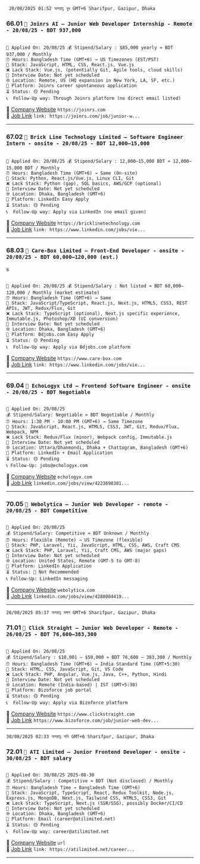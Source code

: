 ` 20/08/2025 01:52 অপরাহ্ণ বুধ GMT+6 Sharifpur, Gazipur, Dhaka`

### 66.01 `🏢 Joinrs AI — Junior Web Developer Internship - Remote - 20/08/25 - BDT 937,000`

<pre><code>
📅 Applied On: 20/08/25 💰 Stipend/Salary : $85,000 yearly ≈ BDT 937,000 / Monthly
⏰ Hours: Bangladesh Time (GMT+6) → US Timezones (EST/PST)
🧰 Stack: JavaScript, HTML, CSS, React.js, Vue.js
❌ Lack Stack: Vue.js, (potentially Git, Agile tools, cloud skills)
📆 Interview Date: Not yet scheduled
🌐 Location: Remote, US (HQ expansion in New York, LA, SF, etc.)
🧭 Platform: Joinrs career spontaneous application
⏳ Status: 🟡 Pending
📞  Follow-Up way: Through Joinrs platform (no direct email listed)
</code></pre>

🔗 [Company Website](https://joinrs.com) `https://joinrs.com` <br />
🔗 [Job Link](https://www.joinrs.com/en/job-offers/297746/?utm_source=linkedin&utm_medium=job-offer-us&utm_campaign=297746-internal) `link: https://joinrs.com/job/junior-w...`

---

### 67.02 `🏢 Brick Line Technology Limited — Software Engineer Intern - onsite - 20/08/25 - BDT 12,000–15,000`

<pre><code>
📅 Applied On: 20/08/25 💰 Stipend/Salary : 12,000–15,000 BDT ≈ 12,000–15,000 BDT / Monthly
⏰ Hours: Bangladesh Time (GMT+6) → Same (On-site)
🧰 Stack: Python, React.js/Vue.js, Linux CLI, Git
❌ Lack Stack: Python (gap), SQL basics, AWS/GCP (optional)
📆 Interview Date: Not yet scheduled
🌐 Location: Dhaka, Bangladesh (GMT+6)
🧭 Platform: LinkedIn Easy Apply
⏳ Status: 🟡 Pending
📞  Follow-Up way: Apply via LinkedIn (no email given)
</code></pre>

🔗 [Company Website](https://bricklinetechnology.com) `https://bricklinetechnology.com` <br />
🔗 [Job Link](https://www.linkedin.com/jobs/view/4287085148) `link: https://www.linkedin.com/jobs/vie...`

---

### 68.03 `🏢 Care-Box Limited — Front-End Developer - onsite - 20/08/25 - BDT 60,000–120,000 (est.)`

s

<pre><code>
📅 Applied On: 20/08/25 💰 Stipend/Salary : Not listed ≈ BDT 60,000–120,000 / Monthly (market estimate)
⏰ Hours: Bangladesh Time (GMT+6) → Same
🧰 Stack: JavaScript/TypeScript, React.js, Next.js, HTML5, CSS3, REST APIs, JWT, Redux/Flux, Git
❌ Lack Stack: TypeScript (optional), Next.js specific experience, Immutable.js, Photoshop/XD (UI conversion)
📆 Interview Date: Not yet scheduled
🌐 Location: Dhaka, Bangladesh (GMT+6)
🧭 Platform: Bdjobs.com Easy Apply
⏳ Status: 🟡 Pending
📞  Follow-Up way: Apply via Bdjobs.com platform
</code></pre>

🔗 [Company Website](https://www.care-box.com) `https://www.care-box.com` <br />
🔗 [Job Link](https://www.linkedin.com/jobs/view/4284772288) `link: https://www.linkedin.com/jobs/vie...`

---

### 69.04 `🏢 EchoLogyx Ltd — Frontend Software Engineer - onsite - 20/08/25 - BDT Negotiable`

<pre><code>
📅 Applied On: 20/08/25
💰 Stipend/Salary: Negotiable ≈ BDT Negotiable / Monthly
⏰ Hours: 1:30 PM - 10:00 PM (GMT+6) → Same Timezone
🧰 Stack: JavaScript, React.js, HTML5, CSS3, JWT, Git, Redux/Flux, Webpack, NPM
❌ Lack Stack: Redux/Flux (minor), Webpack config, Immutable.js
📆 Interview Date: Not yet scheduled
🌐 Location: Uttara/Dhanmondi, Dhaka + Chattogram, Bangladesh (GMT+6)
🧭 Platform: LinkedIn + Email Application
⏳ Status: 🟡 Pending
📞 Follow-Up: jobs@echologyx.com
</code></pre>

🔗 [Company Website](https://echologyx.com) `echologyx.com` <br />
🔗 [Job Link](https://www.linkedin.com/jobs/view/4223698381) `linkedin.com/jobs/view/4223698381...`

---

### 70.05 `🏢 Webolytica — Junior Web Developer - remote - 20/08/25 - BDT Competitive`

<pre><code>
📅 Applied On: 20/08/25
💰 Stipend/Salary: Competitive ≈ BDT Unknown / Monthly
⏰ Hours: Flexible (Remote) → US Timezone (flexible)
🧰 Stack: PHP, Laravel, Yii, JavaScript, HTML, CSS, AWS, Craft CMS
❌ Lack Stack: PHP, Laravel, Yii, Craft CMS, AWS (major gaps)
📆 Interview Date: Not yet scheduled
🌐 Location: United States, Remote (GMT-5 to GMT-8)
🧭 Platform: LinkedIn Application
⏳ Status: 🔴 Not Recommended
📞 Follow-Up: LinkedIn messaging
</code></pre>

🔗 [Company Website](https://www.webolytica.com) `webolytica.com` <br />
🔗 [Job Link](https://www.linkedin.com/jobs/view/4288084419) `linkedin.com/jobs/view/4288084419...`

---

`26/08/2025 05:37 অপরাহ্ণ মঙ্গল GMT+6 Sharifpur, Gazipur, Dhaka`

### 71.01 `🏢 Click Straight — Junior Web Developer - Remote - 26/08/25 - BDT 76,600–383,300`

<pre><code>
📅 Applied On: 26/08/25
💰 Stipend/Salary : $10,001 – $50,000 ≈ BDT 76,600 – 383,300 / Monthly
⏰ Hours: Bangladesh Time (GMT+6) → India Standard Time (GMT+5:30)
🧰 Stack: HTML, CSS, JavaScript, Git, VS Code
❌ Lack Stack: PHP, Angular, Vue.js, Java, C++, Python, Hindi
📆 Interview Date: Not yet scheduled
🌐 Location: Remote (India-based) | IST (GMT+5:30)
🧭 Platform: Bizoforce job portal
⏳ Status: 🟡 Pending
📞  Follow-Up way: Apply via Bizoforce platform
</code></pre>

🔗 [Company Website](https://www.clickstraight.com) `https://www.clickstraight.com` <br />
🔗 [Job Link](https://giglancer.bizoforce.com/jobs/view/1564/junior-web-developer) `https://www.bizoforce.com/job/junior-web-dev...`

---

`30/08/2025 02:33 অপরাহ্ণ শনি GMT+6 Sharifpur, Gazipur, Dhaka`

### 72.01 `🏢 ATI Limited — Junior Frontend Developer - onsite - 30/08/25 - BDT salary`

<pre><code>
📅 Applied On: 30/08/25 2025-08-30
💰 Stipend/Salary : Competitive ≈ BDT (Not disclosed) / Monthly
⏰ Hours: Bangladesh Time → Bangladesh Time (GMT+6)
🧰 Stack: JavaScript, TypeScript, React, Redux Toolkit, Node.js, Express.js, MongoDB, Next.js, Tailwind CSS, HTML5, CSS3, Git
❌ Lack Stack: TypeScript, Next.js (SSR/SSG), possibly Docker/CI/CD
📆 Interview Date: Not yet scheduled
🌐 Location: Dhaka, Bangladesh (GMT+6)
🧭 Platform: Email (career@atilimited.net)
⏳ Status: 🟡 Pending
📞  Follow-Up way: career@atilimited.net
</code></pre>

🔗 [Company Website](http://www.atilimited.net) `url` <br />
🔗 [Job Link]() `link: https://atilimited.net/career...`

---

